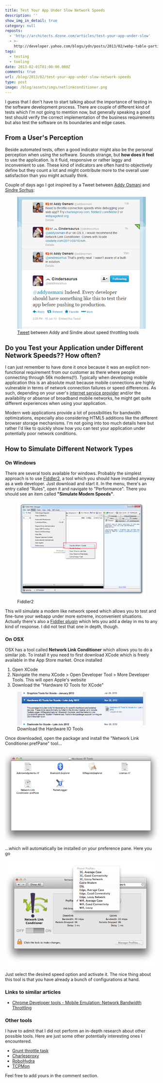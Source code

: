 ```yaml
---
title: Test Your App Under Slow Network Speeds
description: ''
show_img_in_detail: true
category: null
reposts:
  - 'http://architects.dzone.com/articles/test-your-app-under-slow'
  - >-
    http://developer.yahoo.com/blogs/ydn/posts/2013/02/webp-table-partitioning-and-more/
tags:
  - testing
  - tooling
date: 2013-02-01T01:00:00.000Z
comments: true
url: /blog/2013/02/test-your-app-under-slow-network-speeds
type: post
image: /blog/assets/imgs/netlinkconditioner.png
---
```


I guess that I don't have to start talking about the importance of testing in the software development process. There are couple of different kind of tests which I'm not going to mention now, but generally speaking a good test should verify the correct implementation of the business requirements but also test the software on its boundaries and edge cases.

## From a User's Perception
Beside automated tests, often a good indicator might also be the personal perception when using the software. Sounds strange, but **how does it feel** to use the application. Is it fluid, responsive or rather laggy and inconvenient to use. These kind of indicators are often hard to objectively define but they count a lot and might contribute more to the overall user satisfaction than you might actually think.

Couple of days ago I got inspired by a Tweet between [Addy Osmani](https://twitter.com/addyosmani) and [Sindre Sorhus](https://twitter.com/sindresorhus):

<figure class="image--medium">
    <img src="/blog/assets/imgs/addy_sindre_tweetnetspeed.png" />
    <figcaption><a href="https://twitter.com/sindresorhus/status/291537387975229440">Tweet</a> between Addy and Sindre about speed throttling tools</figcaption>
</figure>

## Do you Test your Application under Different Network Speeds?? How often?
I can just remember to have done it once because it was an explicit non-functional requirement from our customer as there where people connecting through 56k modems(!!). Typically when developing mobile application this is an absolute must because mobile connections are highly vulnerable in terms of network connection failures or speed differences. As such, depending on your user's [internet service provider](http://www.clearinternetservice.org/) and/or the availability or absense of broadband mobile networks, he might get quite different experiences when using your application.

Modern web applications provide a lot of possibilities for bandwidth optimizations, especially also considering HTML5 additions like the different browser storage mechanisms. I'm not going into too much details here but rather I'd like to quickly show how you can test your application under potentially poor network conditions.

## How to Simulate Different Network Types

### On Windows
There are several tools available for windows. Probably the simplest approach is to use [Fiddler2](http://www.fiddler2.com/fiddler2/), a tool which you should have installed anyway as a web developer. Just download and start it. In the menu, there's an entry called "Rules", open it and navigate to "Performance". There you should see an item called **"Simulate Modem Speeds"**.

<figure class="image--medium">
    <img src="/blog/assets/imgs/fiddler2modemspeed.png" />
    <figcaption>Fiddler2</figcaption>
</figure>

This will simulate a modem like network speed which allows you to test and fine-tune your webapp under more extreme, inconvenient situations.  
Actually there's also a [Fiddler plugin](http://fiddlerdelayext.codeplex.com/) which lets you add a delay in ms to any kind of response. I did not test that one in depth, though.

### On OSX
OSX has a tool called **Network Link Conditioner** which allows you to do a similar job. To install it you need to first download XCode which is freely available in the App Store market. Once installed

1. Open XCode
1. Navigate the menu XCode > Open Developer Tool > More Developer Tools. This will open Apple's website
1. Download the "Hardware IO Tools for XCode"

<figure class="image--medium">
  <img src="/blog/assets/imgs/hardwareIoTools.png"/>
  <figcaption>Download the Hardware IO Tools</figcaption>
</figure>

Once downloaded, open the package and install the "Network Link Conditioner.prefPane" tool...

![](/blog/assets/imgs/hardwaretools.png)

...which will automatically be installed on your preference pane. Here you go

![](/blog/assets/imgs/netlinkconditioner.png)

Just select the desired speed option and activate it. The nice thing about this tool is that you have already a bunch of configurations at hand.

### Links to similar articles

- [Chrome Developer tools - Mobile Emulation: Network Bandwidth Throttling](https://developers.google.com/chrome-developer-tools/docs/mobile-emulation#network-throttling)

### Other tools
I have to admit that I did not perform an in-depth research about other possible tools. Here are just some other potentially interesting ones I encountered.

- [Grunt throttle task](https://github.com/tjgq/grunt-throttle)
- [Charlesproxy](http://www.charlesproxy.com/)
- [RoboHydra](http://dev.opera.com/articles/view/robohydra-a-new-testing-tool-for-client-server-interactions/)
- [TCPMon](http://ws.apache.org/commons/tcpmon/)

Feel free to add yours in the comment section.
